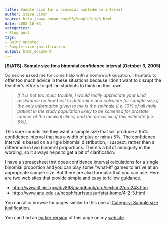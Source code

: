```yaml
---
title: Sample size for a binomial confidence interval
author: Steve Simon
source: http://www.pmean.com/05/SampleSizeB.html
date: 2005-10-03
categories:
- Blog post
tags:
- Being updated
- Sample size justification
output: html_document
---
```

**[StATS]:** **Sample size for a binomial confidence
interval (October 3, 2005)**

Someone asked me for some help with a homework question. I hesitate to
offer too much advice in these situations because I don't want to
disrupt the teacher's efforts to get the students to think on their
own.

> *If it is not too much trouble, I would really appreciate your kind
> assistance on how best to determine and calculate for sample size if
> the only information given to me is the estimate (i.e. 10% of all male
> patient in the study population likely to be screened for prostate
> cancer at the medical clinic) and the precision of this estimate (i.e.
> 5%).*

This sure sounds like they want a sample size that will produce a 95%
confidence interval that has a width of plus or minus 5%. The confidence
interval is based on a single binomial distribution, I suspect, rather
than a difference in two binomial proportions. There's a bit of
ambiguity in the wording, so it always helps to get a bit of
clarification.

I have a spreadsheet that does confidence interval calculations for a
single binomial proportion and you can play some "what-if" games to
arrive at an appropriate sample size. But there are also formulas that
you can use. Here are two web sites that provide simple and easy to
follow guidance.

-   <http://www.itl.nist.gov/div898/handbook/prc/section2/prc243.htm>
-   <http://www.anu.edu.au/nceph/surfstat/surfstat-home/4-2-3.html>

 You can also browse
for pages similar to this one at [Category: Sample size
justification](../category/SampleSizeJustification.html).

You can find an [earlier version][sim1] of this page on my [website][sim2].

[sim1]: http://www.pmean.com/05/SampleSizeB.html
[sim2]: http://www.pmean.com
